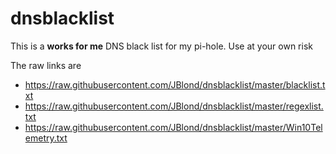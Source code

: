 # dnsblacklist

This is a **works for me** DNS black list for my pi-hole. Use at your own risk


The raw links are

- https://raw.githubusercontent.com/JBlond/dnsblacklist/master/blacklist.txt
- https://raw.githubusercontent.com/JBlond/dnsblacklist/master/regexlist.txt
- https://raw.githubusercontent.com/JBlond/dnsblacklist/master/Win10Telemetry.txt
